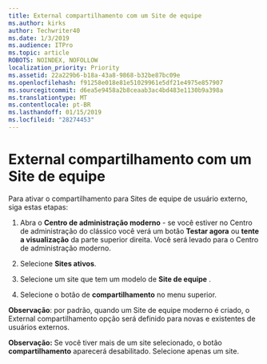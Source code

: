 ```yaml
---
title: External compartilhamento com um Site de equipe
ms.author: kirks
author: Techwriter40
ms.date: 1/3/2019
ms.audience: ITPro
ms.topic: article
ROBOTS: NOINDEX, NOFOLLOW
localization_priority: Priority
ms.assetid: 22a229b6-b18a-43a8-9868-b32be87bc09e
ms.openlocfilehash: f91258e018e81e51029961e5df21e4975e857907
ms.sourcegitcommit: d6ea5e9458a2b8ceaab3ac4bd483e1130b9a398a
ms.translationtype: MT
ms.contentlocale: pt-BR
ms.lasthandoff: 01/15/2019
ms.locfileid: "28274453"
---
```

# <a name="external-sharing-with-a-team-site"></a>External compartilhamento com um Site de equipe

Para ativar o compartilhamento para Sites de equipe de usuário externo, siga estas etapas: 
  
1. Abra o **Centro de administração moderno** - se você estiver no Centro de administração do clássico você verá um botão **Testar agora** ou **tente a visualização** da parte superior direita. Você será levado para o Centro de administração moderno. 
  
2. Selecione **Sites ativos**. 
  
3. Selecione um site que tem um modelo de **Site de equipe** . 
  
4. Selecione o botão de **compartilhamento** no menu superior. 
  
 **Observação**: por padrão, quando um Site de equipe moderno é criado, o External compartilhamento opção será definido para novas e existentes de usuários externos. 
  
 **Observação:** Se você tiver mais de um site selecionado, o botão **compartilhamento** aparecerá desabilitado. Selecione apenas um site. 
  

